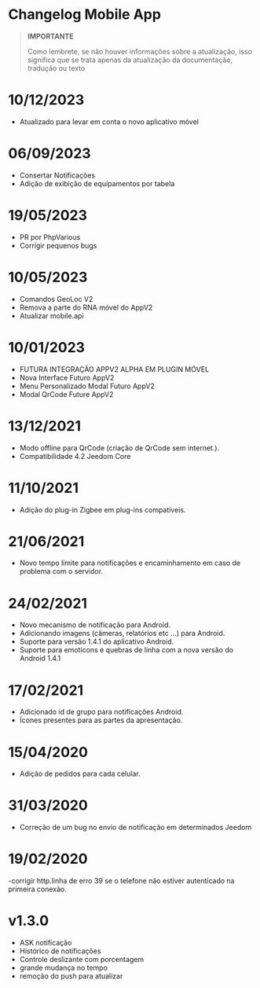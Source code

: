 # Changelog Mobile App

>**IMPORTANTE**
>
>Como lembrete, se não houver informações sobre a atualização, isso significa que se trata apenas da atualização da documentação, tradução ou texto

# 10/12/2023

- Atualizado para levar em conta o novo aplicativo móvel


# 06/09/2023

- Consertar Notificações
- Adição de exibição de equipamentos por tabela

# 19/05/2023

- PR por PhpVarious
- Corrigir pequenos bugs


# 10/05/2023

- Comandos GeoLoc V2
- Remova a parte do RNA móvel do AppV2
- Atualizar mobile.api


# 10/01/2023

- FUTURA INTEGRAÇÃO APPV2 ALPHA EM PLUGIN MÓVEL
- Nova Interface Futuro AppV2
- Menu Personalizado Modal Futuro AppV2
- Modal QrCode Future AppV2

# 13/12/2021

- Modo offline para QrCode (criação de QrCode sem internet.).
- Compatibilidade 4.2 Jeedom Core

# 11/10/2021

- Adição do plug-in Zigbee em plug-ins compatíveis.

# 21/06/2021

- Novo tempo limite para notificações e encaminhamento em caso de problema com o servidor.

# 24/02/2021

- Novo mecanismo de notificação para Android.
- Adicionando imagens (câmeras, relatórios etc ...) para Android.
- Suporte para versão 1.4.1 do aplicativo Android.
- Suporte para emoticons e quebras de linha com a nova versão do Android 1.4.1

# 17/02/2021

- Adicionado id de grupo para notificações Android.
- Ícones presentes para as partes da apresentação.

# 15/04/2020

- Adição de pedidos para cada celular.

# 31/03/2020

- Correção de um bug no envio de notificação em determinados Jeedom

# 19/02/2020

-corrigir http.linha de erro 39 se o telefone não estiver autenticado na primeira conexão.

# v1.3.0

- ASK notificação
- Histórico de notificações
- Controle deslizante com porcentagem
- grande mudança no tempo
- remoção do push para atualizar
